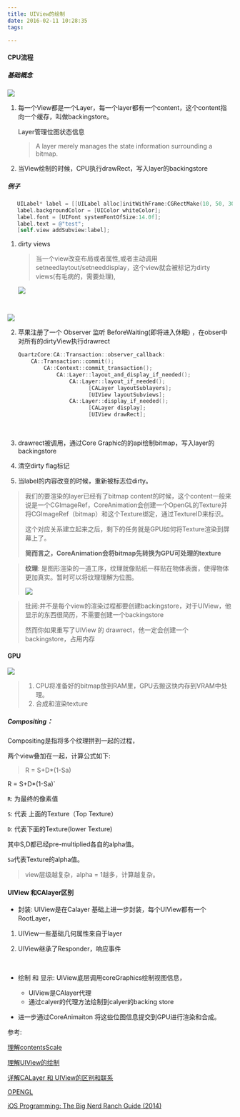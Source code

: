 ```yaml
---
title: UIView的绘制
date: 2016-02-11 10:28:35
tags:

---
```


#### CPU流程

##### 基础概念

![](http://ohbzayk4i.bkt.clouddn.com/17-1-21/11221206-file_1484987191790_9c88.png)

1. 每一个View都是一个Layer，每一个layer都有一个content，这个content指向一个缓存，叫做backingstore。

   Layer管理位图状态信息

   > A layer merely manages the state information surrounding a bitmap. 

2. 当View绘制的时候，CPU执行drawRect，写入layer的backingstore


##### 例子

```objective-c
   UILabel* label = [[UILabel alloc]initWithFrame:CGRectMake(10, 50, 300, 14)];
   label.backgroundColor = [UIColor whiteColor];
   label.font = [UIFont systemFontOfSize:14.0f];
   label.text = @"test";
   [self.view addSubview:label];
```

1.    dirty views

      > 当一个view改变布局或者属性,或者主动调用setneedlaytout/setneeddisplay，这个view就会被标记为dirty views(有毛病的，需要处理),

      ![](http://my.csdn.net/uploads/201207/19/1342691059_7152.jpg)

      ​

   ![](http://ohbzayk4i.bkt.clouddn.com/17-1-21/54271723-file_1484987856789_1150d.png)

2.    苹果注册了一个 Observer 监听 BeforeWaiting(即将进入休眠) ，在obser中对所有的dirtyView执行drawrect

      ```objective-c
      QuartzCore:CA::Transaction::observer_callback:
          CA::Transaction::commit();
              CA::Context::commit_transaction();
                  CA::Layer::layout_and_display_if_needed();
                      CA::Layer::layout_if_needed();
                            [CALayer layoutSublayers];
                            [UIView layoutSubviews];
                      CA::Layer::display_if_needed();
                            [CALayer display];
                            [UIView drawRect];
      ```
      ​

3.    drawrect被调用，通过Core Graphic的的api绘制bitmap，写入layer的backingstore

4.    清空dirty flag标记
5.    当label的内容改变的时候，重新被标志位dirty。




   >  我们的要渲染的layer已经有了bitmap content的时候，这个content一般来说是一个CGImageRef，CoreAnimation会创建一个OpenGL的Texture并将CGImageRef（bitmap）和这个Texture绑定，通过TextureID来标识。
   >
   >  这个对应关系建立起来之后，剩下的任务就是GPU如何将Texture渲染到屏幕上了。
   >
   >  **简而言之，CoreAnimation会将bitmap先转换为GPU可处理的texture**

> **纹理**: 是图形渲染的一道工序，纹理就像贴纸一样贴在物体表面，使得物体更加真实。暂时可以将纹理理解为位图。
>
> ![](http://wiki.jikexueyuan.com/project/modern-opengl-tutorial/images/picture161.jpg)

> 批阅:并不是每个view的渲染过程都要创建backingstore，对于UIView，他显示的东西很简历，不需要创建一个backingstore
>
> 然而你如果重写了UIView 的 drawrect，他一定会创建一个backingstore，占用内存



#### GPU

![](http://vizlabxt.github.io/images/2013/11/QQ20131123-4.png)

> 1. CPU将准备好的bitmap放到RAM里，GPU去搬这快内存到VRAM中处理。
> 2. 合成和渲染texture

##### Compositing：

Compositing是指将多个纹理拼到一起的过程，

两个view叠加在一起，计算公式如下:

> R = S+D*(1-Sa)

R = S+D*(1-Sa)`

`R`: 为最终的像素值

`S`: 代表 上面的Texture（Top Texture）

`D`: 代表下面的Texture(lower Texture)

其中S,D都已经pre-multiplied各自的alpha值。

`Sa`代表Texture的alpha值。

> view层级越复杂，alpha = 1越多，计算越复杂。




#### UIView 和CAlayer区别

- 封装: UIView是在Calayer 基础上进一步封装，每个UIView都有一个RootLayer，

1. UIView一些基础几何属性来自于layer


2. UIView继承了Responder，响应事件

   ​

- 绘制 和 显示: UIView底层调用coreGraphics绘制视图信息，

  - UIView是CAlayer代理
  - 通过calyer的代理方法绘制到calyer的backing store


- 进一步通过CoreAnimaiton 将这些位图信息提交到GPU进行渲染和合成。










参考:  

[理解contentsScale](http://joeshang.github.io/2015/01/10/understand-contentsscale/)

[理解UIView的绘制](http://vizlabxt.github.io/blog/2012/10/22/UIView-Rendering/)

[详解CALayer 和 UIView的区别和联系](http://www.jianshu.com/p/079e5cf0f014)

[OPENGL](https://learnopengl-cn.readthedocs.io/zh/latest/01%20Getting%20started/06%20Textures/)

[iOS Programming: The Big Nerd Ranch Guide (2014)](http://apprize.info/apple/ios/6.html)





